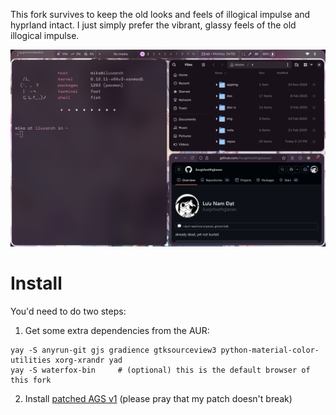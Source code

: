 
This fork survives to keep the old looks and feels of illogical impulse and hyprland intact. I just simply prefer the vibrant, glassy feels of the old illogical impulse.

![img](./img.png)

# Install

You'd need to do two steps:

1. Get some extra dependencies from the AUR:

```
yay -S anyrun-git gjs gradience gtksourceview3 python-material-color-utilities xorg-xrandr yad
yay -S waterfox-bin     # (optional) this is the default browser of this fork
```

2. Install [patched AGS v1](https://github.com/iluvgirlswithglasses/ags-v1) (please pray that my patch doesn't break)

